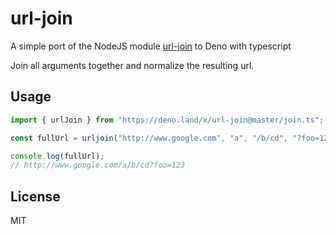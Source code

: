 # url-join

A simple port of the NodeJS module [url-join](https://github.com/jfromaniello/url-join) to Deno with typescript

Join all arguments together and normalize the resulting url.

## Usage

```javascript
import { urlJoin } from "https://deno.land/x/url-join@master/join.ts";

const fullUrl = urljoin("http://www.google.com", "a", "/b/cd", "?foo=123");

console.log(fullUrl);
// http://www.google.com/a/b/cd?foo=123
```

## License

MIT
